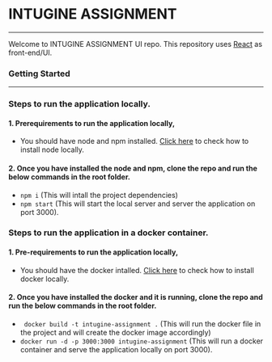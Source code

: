 # INTUGINE ASSIGNMENT 
 
---
 
Welcome to INTUGINE ASSIGNMENT UI repo. This repository uses [React](https://react.dev/) as front-end/UI.
 
### Getting Started
 
---
### Steps to run the application locally.

#### 1. Prerequirements to run the application locally,
 
- You should have node and npm installed. [Click here](https://nodejs.org/en) to check how to install node locally.

#### 2. Once you have installed the node and npm, clone the repo and run the below commands in the root folder.

- ``` npm i ``` (This will intall the project dependencies)
- ``` npm start ``` (This will start the local server and server the application on port 3000).


### Steps to run the application in a docker container.

#### 1. Pre-requirements to run the application locally,
 
- You should have the docker intalled. [Click here](https://docs.docker.com/get-docker/) to check how to install docker locally.

#### 2. Once you have installed the docker and it is running, clone the repo and run the below commands in the root folder.

- ``` docker build -t intugine-assignment .``` (This will run the docker file in the project and will create the docker image accordingly)
- ``` docker run -d -p 3000:3000 intugine-assignment ``` (This will run a docker container and serve the application locally on port 3000).


 